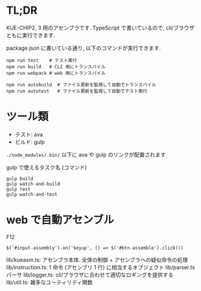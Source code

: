 # TL;DR
KUE-CHIP2, 3 用のアセンブラです.
TypeScript で書いているので, cli/ブラウザともに実行できます.

package.json に書いている通り, 以下のコマンドが実行できます.
```
npm run test    # テスト実行
npm run build   # CLI 用にトランスパイル
npm run webpack # web 用にトランスパイル

npm run autobuild  # ファイル更新を監視して自動でトランスパイル
npm run autotest   # ファイル更新を監視して自動でテスト実行
```


# ツール類
- テスト: ava
- ビルド: gulp

`./node_modules/.bin/` 以下に ava や gulp のリンクが配置されます

gulp で使えるタスク名 (コマンド)
```
gulp build
gulp watch-and-build
gulp test
gulp watch-and-test
```


# web で自動アセンブル
F12
```
$('#input-assembly').on('keyup', () => $('#btn-assemble').click())
```


lib/kueasm.ts:      アセンブラ本体. 全体の制御 + アセンブラへの疑似命令の処理
lib/instruction.ts: 1 命令 (アセンブリ 1 行) に相当するオブジェクト
lib/parser.ts       パーサ
lib/logger.ts:      cli/ブラウザに合わせて適切なロギングを提供する
lib/util.ts:        雑多なユーティリティ関数
